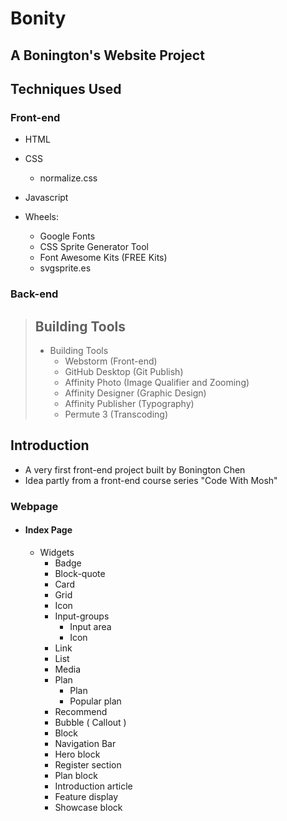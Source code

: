 # Bonity

## A Bonington's Website Project

## Techniques Used

### Front-end
- HTML

- CSS 
  - normalize.css

- Javascript


- Wheels:
  - Google Fonts
  - CSS Sprite Generator Tool
  - Font Awesome Kits (FREE Kits)
  - svgsprite.es

### Back-end


> ## Building Tools
> 
>
> - Building Tools
>   - Webstorm (Front-end)
>   - GitHub Desktop (Git Publish)
>   - Affinity Photo (Image Qualifier and Zooming)
>   - Affinity Designer (Graphic Design)
>   - Affinity Publisher (Typography)
>   - Permute 3 (Transcoding)

## Introduction
- A very first front-end project built by Bonington Chen
- Idea partly from a front-end course series "Code With Mosh"

### Webpage
- #### Index Page
  - Widgets
    - Badge
    - Block-quote
    - Card
    - Grid
    - Icon
    - Input-groups
      - Input area
      - Icon
    - Link
    - List
    - Media
    - Plan
      - Plan
      - Popular plan
    - Recommend
    - Bubble ( Callout )
    - Block
    - Navigation Bar
    - Hero block
    - Register section
    - Plan block
    - Introduction article
    - Feature display
    - Showcase block
